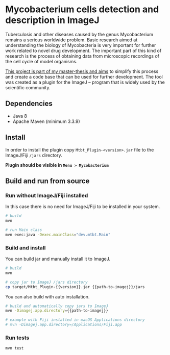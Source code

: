 # Mycobacterium cells detection and description in ImageJ

Tuberculosis and other diseases caused by the genus Mycobacterium remains a serious worldwide problem.
Basic research aimed at understanding the biology of Mycobacteria is very important for further work related to novel drug development.
The important part of this kind of research is the process of obtaining data from microscopic recordings of the cell cycle of model organisms.

[This project is part of my master-thesis and aims](https://github.com/rossinek/cell-detector-master-thesis) to simplify this process and create a code base that can be used for further development.
The tool was created as a plugin for the ImageJ – program that is widely used by the scientific community.

## Dependencies

- Java 8
- Apache Maven (minimum 3.3.9)

## Install

In order to install the plugin copy `Mtbt_Plugin-<version>.jar` file to the ImageJ/Fiji `/jars` directory.

**Plugin should be visible in `Menu > Mycobacterium`**

## Build and run from source

### Run without ImageJ/Fiji installed

In this case there is no need for ImageJ/Fiji to be installed in your system.

```sh
# build
mvn

# run Main class
mvn exec:java -Dexec.mainClass="dev.mtbt.Main"
```

### Build and install

You can build jar and manually install it to ImageJ.

```sh
# build
mvn

# copy jar to ImageJ /jars directory
cp target/Mtbt_Plugin-{{version}}.jar {{path-to-imagej}}/jars
```

You can also build with auto installation.

```sh
# build and automatically copy jars to ImageJ
mvn -Dimagej.app.directory={{path-to-imagej}}

# example with Fiji installed in macOS Applications directory
# mvn -Dimagej.app.directory=/Applications/Fiji.app
```

### Run tests

```sh
mvn test
```
